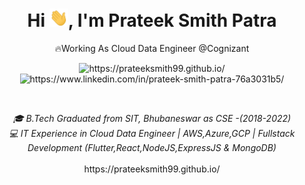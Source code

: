 <h1 align="center"\> Hi <img src="https://raw.githubusercontent.com/ABSphreak/ABSphreak/master/gifs/Hi.gif" width="30px">, I'm Prateek Smith Patra </h1>
 <p align="center">🔥Working As Cloud Data Engineer @Cognizant</p> 

<p align="center">
<img src ="https://img.shields.io/badge/portfolio-%23.svg?&style=for-the-badge&logo=&logoColor=white%22" alt="https://prateeksmith99.github.io/">
<img src="https://img.shields.io/badge/linkedin-%230077B5.svg?&style=for-the-badge&logo=linkedin&logoColor=white" alt="https://www.linkedin.com/in/prateek-smith-patra-76a3031b5/">
</p>

<br>
<p align="center">
  <em> 🎓 B.Tech Graduated from SIT, Bhubaneswar as CSE -(2018-2022) </em><br>
  <em>💻 IT Experience in Cloud Data Engineer | AWS,Azure,GCP | Fullstack Development (Flutter,React,NodeJS,ExpressJS & MongoDB)</em><br><br>
 https://prateeksmith99.github.io/
</p>
